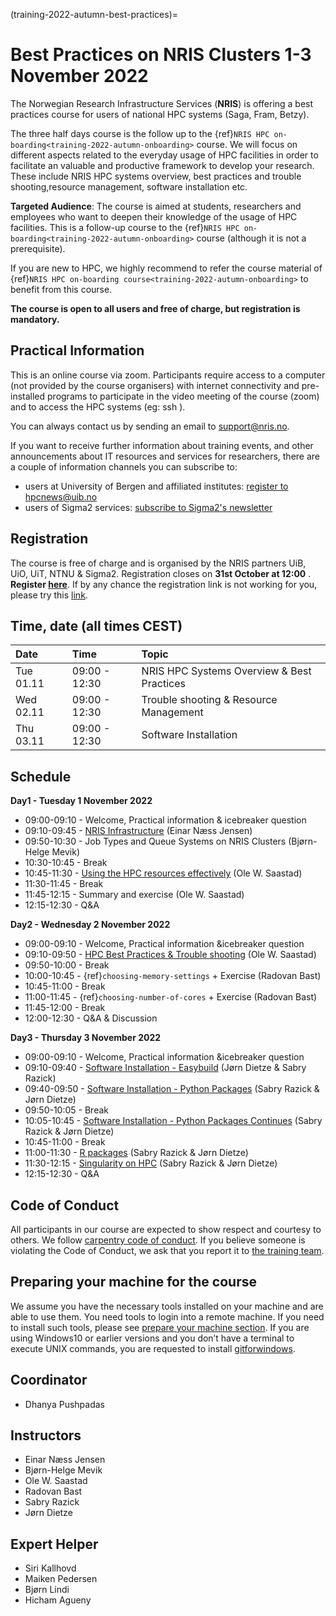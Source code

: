 (training-2022-autumn-best-practices)=


# Best Practices on NRIS Clusters 1-3 November 2022

The Norwegian Research Infrastructure Services (**NRIS**) is offering
a best practices course for users of national HPC systems (Saga, Fram, Betzy).

The three half days course is the follow up to the 
{ref}`NRIS HPC on-boarding<training-2022-autumn-onboarding>`
course. We will focus on different aspects related to the everyday usage
of HPC facilities in order to facilitate an valuable and productive framework
to develop your research. These include NRIS HPC systems overview, best practices 
and trouble shooting,resource management, software installation etc.

**Targeted Audience**: The course is aimed at students, researchers and employees
who want to deepen their knowledge of the usage of HPC facilities. This is a follow-up
course to the {ref}`NRIS HPC on-boarding<training-2022-autumn-onboarding>` course
(although it is not a prerequisite).

If you are new to HPC, we highly recommend to refer the course material of
 {ref}`NRIS HPC on-boarding course<training-2022-autumn-onboarding>` to benefit from this course.

**The course is open to all users and free of charge, but registration is mandatory.** 

## **Practical Information**

This is an online course via zoom. Participants require access to a computer
(not provided by the course organisers) with internet connectivity and
pre-installed programs to participate in the video meeting of the course (zoom) and to access the HPC systems (eg: ssh ).

You can always contact us by sending an email to [support@nris.no](mailto:support@nris.no).

If you want to receive further information about training events, and other announcements about IT resources
 and services for researchers, there are a couple of information channels you can subscribe to:
- users at University of Bergen and affiliated institutes: [register to hpcnews@uib.no](https://mailman.uib.no/listinfo/hpcnews)
- users of Sigma2 services: [subscribe to Sigma2's newsletter](https://sigma2.us13.list-manage.com/subscribe?u=4fd109ad79a5dca6dde7e4997&id=59b164c7b6)

## **Registration**

The course is free of charge and is organised by the NRIS partners UiB, UiO, UiT, NTNU & Sigma2. Registration closes on **31st October at 12:00** .
**Register [here](https://skjemaker.app.uib.no/view.php?id=13058309)**. If by any chance the registration link is not working for you, please try this [link](https://skjemaker.h.uib.no/view.php?id=13058309).

## Time, date (all times CEST)
|   Date    |  Time   |  Topic	|
| :----------- | :----------- | :---------- |
| Tue 01.11    | 09:00 - 12:30 | NRIS HPC Systems Overview & Best Practices |
| Wed 02.11    | 09:00 - 12:30 | Trouble shooting & Resource Management |
| Thu 03.11    | 09:00 - 12:30 | Software Installation |

## Schedule
  
**Day1 - Tuesday 1 November 2022**

- 09:00-09:10 - Welcome, Practical information & icebreaker question
- 09:10-09:45 - [NRIS Infrastructure](https://drive.google.com/drive/folders/1XkQeEzYv_aNWNSlVeZuRurHv5L8HgTIH) (Einar Næss Jensen)
- 09:50-10:30 - Job Types and Queue Systems on NRIS Clusters (Bjørn-Helge Mevik)
- 10:30-10:45 - Break
- 10:45-11:30 - [Using the HPC resources effectively](https://drive.google.com/drive/folders/1XkQeEzYv_aNWNSlVeZuRurHv5L8HgTIH) (Ole W. Saastad)
- 11:30-11:45 - Break
- 11:45-12:15 - Summary and exercise (Ole W. Saastad)
- 12:15-12:30 - Q&A

**Day2 - Wednesday 2 November 2022**
- 09:00-09:10 - Welcome, Practical information &icebreaker question
- 09:10-09:50 - [HPC Best Practices & Trouble shooting](https://drive.google.com/drive/folders/1XkQeEzYv_aNWNSlVeZuRurHv5L8HgTIH) (Ole W. Saastad)
- 09:50-10:00 - Break
- 10:00-10:45 - {ref}`choosing-memory-settings` + Exercise (Radovan Bast)
- 10:45-11:00 - Break
- 11:00-11:45 - {ref}`choosing-number-of-cores` + Exercise (Radovan Bast)
- 11:45-12:00 - Break
- 12:00-12:30 - Q&A & Discussion 

**Day3 - Thursday 3 November 2022**
- 09:00-09:10 - Welcome, Practical information &icebreaker question
- 09:10-09:40 - [Software Installation - Easybuild](https://documentation.sigma2.no/software/userinstallsw/easybuild.html) (Jørn Dietze & Sabry Razick)
- 09:40-09:50 - [Software Installation - Python Packages](https://documentation.sigma2.no/software/userinstallsw/python.html) (Sabry Razick & Jørn Dietze)
- 09:50-10:05 - Break
- 10:05-10:45 - [Software Installation - Python Packages Continues](https://documentation.sigma2.no/software/userinstallsw/python.html) (Sabry Razick & Jørn Dietze)
- 10:45-11:00 - Break
- 11:00-11:30 - [R packages](https://documentation.sigma2.no/software/userinstallsw/R.html) (Sabry Razick & Jørn Dietze)
- 11:30-12:15 - [Singularity on HPC](https://documentation.sigma2.no/software/containers.html) (Sabry Razick & Jørn Dietze)
- 12:15-12:30 - Q&A 

## Code of Conduct

All participants in our course are expected to show respect and courtesy to
others. We follow [carpentry code of
conduct](https://docs.carpentries.org/topic_folders/policies/code-of-conduct.html#code-of-conduct-detailed-view).
If you believe someone is violating the Code of Conduct, we ask that you report
it to [the training team](mailto:training@nris.no).

## Preparing your machine for the course

We assume you have the necessary tools installed on your machine and are able
to use them. You need tools to login into a remote machine. If you
need to install such tools, please see [prepare your machine
section](https://wiki.uib.no/hpcdoc/index.php/HPC_and_NIRD_toolkit_course_fall_2020#Preparing_your_machine_for_the_course). If you are using Windows10 or earlier versions and you don’t have a terminal to execute UNIX commands, you are requested to install [gitforwindows](https://gitforwindows.org/). 

## Coordinator 

- Dhanya Pushpadas

## Instructors

- Einar Næss Jensen
- Bjørn-Helge Mevik
- Ole W. Saastad
- Radovan Bast
- Sabry Razick
- Jørn Dietze

## Expert Helper

- Siri Kallhovd
- Maiken Pedersen
- Bjørn Lindi
- Hicham Agueny
